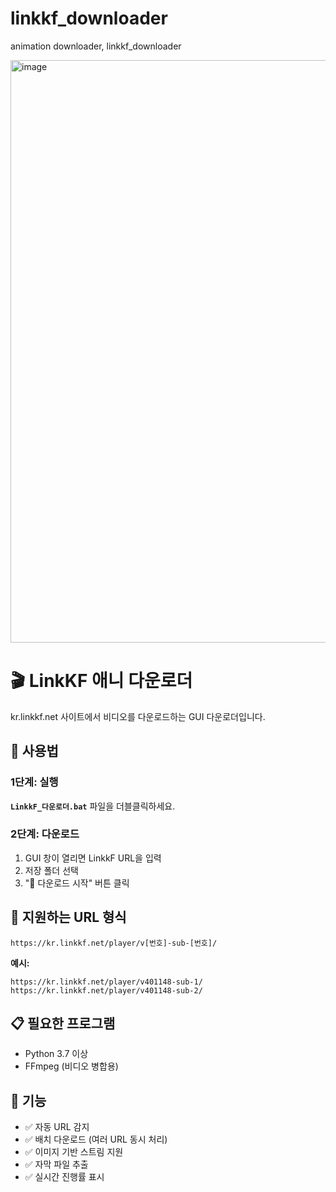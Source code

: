 # linkkf_downloader
animation downloader, linkkf_downloader

<img width="952" height="932" alt="image" src="https://github.com/user-attachments/assets/341054df-b27a-469b-a24f-22f496e7bce3" />


# 🎬 LinkKF 애니 다운로더
kr.linkkf.net 사이트에서 비디오를 다운로드하는 GUI 다운로더입니다.

## 🚀 사용법

### 1단계: 실행
**`LinkkF_다운로더.bat`** 파일을 더블클릭하세요.

### 2단계: 다운로드
1. GUI 창이 열리면 LinkkF URL을 입력
2. 저장 폴더 선택
3. "🚀 다운로드 시작" 버튼 클릭

## 📝 지원하는 URL 형식
```
https://kr.linkkf.net/player/v[번호]-sub-[번호]/
```

**예시:**
```
https://kr.linkkf.net/player/v401148-sub-1/
https://kr.linkkf.net/player/v401148-sub-2/
```

## 📋 필요한 프로그램
- Python 3.7 이상
- FFmpeg (비디오 병합용)

## 🎯 기능
- ✅ 자동 URL 감지
- ✅ 배치 다운로드 (여러 URL 동시 처리)  
- ✅ 이미지 기반 스트림 지원
- ✅ 자막 파일 추출
- ✅ 실시간 진행률 표시
